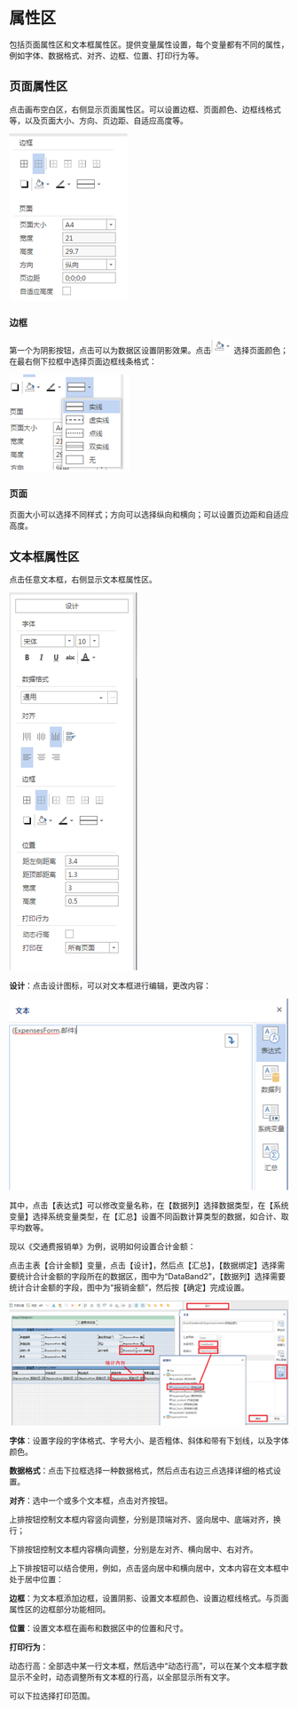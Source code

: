 # 属性区

包括页面属性区和文本框属性区。提供变量属性设置，每个变量都有不同的属性，例如字体、数据格式、对齐、边框、位置、打印行为等。

## 页面属性区
点击画布空白区，右侧显示页面属性区。可以设置边框、页面颜色、边框线格式等，以及页面大小、方向、页边距、自适应高度等。

![](/articles/print/3-/images/image39.png)


### 边框
第一个为阴影按钮，点击可以为数据区设置阴影效果。点击![](/articles/print/3-/images/image40.png)
选择页面颜色；在最右侧下拉框中选择页面边框线条格式：

![](/articles/print/3-/images/image41.png)
 
### 页面
页面大小可以选择不同样式；方向可以选择纵向和横向；可以设置页边距和自适应高度。

## 文本框属性区
点击任意文本框，右侧显示文本框属性区。

![](/articles/print/3-/images/image42.png)

 
**设计**：点击设计图标，可以对文本框进行编辑，更改内容：

![](/articles/print/3-/images/image43.png)

 
其中，点击【表达式】可以修改变量名称，在【数据列】选择数据类型，在【系统变量】选择系统变量类型，在【汇总】设置不同函数计算类型的数据，如合计、取平均数等。

现以《交通费报销单》为例，说明如何设置合计金额：

点击主表【合计金额】变量，点击【设计】，然后点【汇总】，【数据绑定】选择需要统计合计金额的字段所在的数据区，图中为“DataBand2”，【数据列】选择需要统计合计金额的字段，图中为“报销金额”，然后按【确定】完成设置。

![](/articles/print/3-/images/image44.png)

 

**字体**：设置字段的字体格式、字号大小、是否粗体、斜体和带有下划线，以及字体颜色。

**数据格式**：点击下拉框选择一种数据格式，然后点击右边三点选择详细的格式设置。

**对齐**：选中一个或多个文本框，点击对齐按钮。

上排按钮控制文本框内容竖向调整，分别是顶端对齐、竖向居中、底端对齐，换行；

下排按钮控制文本框内容横向调整，分别是左对齐、横向居中、右对齐。

上下排按钮可以结合使用，例如，点击竖向居中和横向居中，文本内容在文本框中处于居中位置：
 
**边框**：为文本框添加边框，设置阴影、设置文本框颜色、设置边框线格式。与页面属性区的边框部分功能相同。

**位置**：设置文本框在画布和数据区中的位置和尺寸。

**打印行为**：

动态行高：全部选中某一行文本框，然后选中“动态行高”，可以在某个文本框字数显示不全时，动态调整所有文本框的行高，以全部显示所有文字。

可以下拉选择打印范围。

